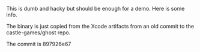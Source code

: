 This is dumb and hacky but should be enough for a demo.
Here is some info.

The binary is just copied from the Xcode artifacts from an old commit 
to the castle-games/ghost repo. 

The commit is 897926e67




